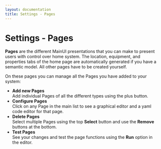 ```yaml
---
layout: documentation
title: Settings - Pages
---
```


# Settings - Pages

<!-- START MAINUI SIDEBAR DOC - DO NOT REMOVE -->
**Pages** are the different MainUI presentations that you can make to present users with control over home system.
The location, equipment, and properties tabs of the home page are automatically generated if you have a semantic model.
All other pages have to be created yourself.

On these pages you can manage all the Pages you have added to your system:

- **Add new Pages**<br>
  Add individual Pages of all the different types using the <!--F7:blue plus_circle_fill --> plus button.
- **Configure Pages**<br>
  Click on any Page in the main list to see a graphical editor and a yaml code editor for that page.
- **Delete Pages**<br>
  Select multiple Pages using the top **Select** button and use the **Remove** buttons at the bottom.
- **Test Pages**<br>
  See your changes and test the page functions using the **Run** option in the editor.
<!-- END MAINUI SIDEBAR DOC - DO NOT REMOVE -->
